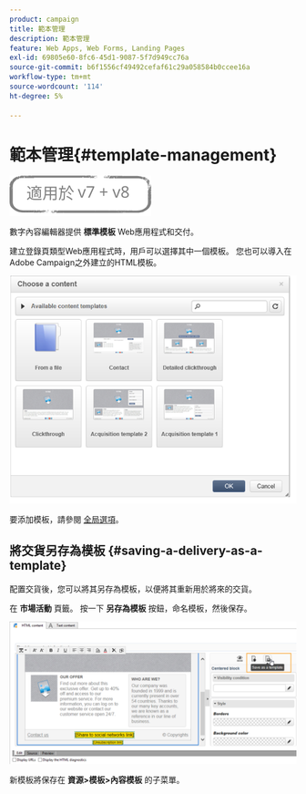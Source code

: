 ```yaml
---
product: campaign
title: 範本管理
description: 範本管理
feature: Web Apps, Web Forms, Landing Pages
exl-id: 69805e60-8fc6-45d1-9087-5f7d949cc76a
source-git-commit: b6f1556cf49492cefaf61c29a058584b0ccee16a
workflow-type: tm+mt
source-wordcount: '114'
ht-degree: 5%

---
```


# 範本管理{#template-management}

![](../../assets/common.svg)

數字內容編輯器提供 **標準模板** Web應用程式和交付。

建立登錄頁類型Web應用程式時，用戶可以選擇其中一個模板。 您也可以導入在Adobe Campaign之外建立的HTML模板。

![](assets/dce_popup_templatechoice.png)

要添加模板，請參閱 [全局選項](content-editor-interface.md#global-options)。

## 將交貨另存為模板 {#saving-a-delivery-as-a-template}

配置交貨後，您可以將其另存為模板，以便將其重新用於將來的交貨。

在 **市場活動** 頁籤。 按一下 **另存為模板** 按鈕，命名模板，然後保存。

![](assets/dce_save_model.png)

新模板將保存在 **資源>模板>內容模板** 的子菜單。
